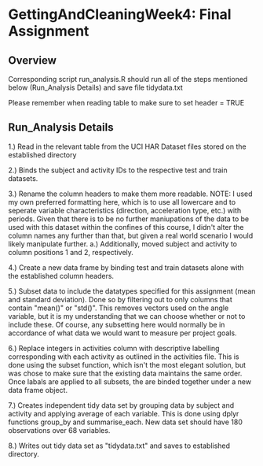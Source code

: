 # GettingAndCleaningWeek4: Final Assignment

## Overview

Corresponding script run_analysis.R should run all of the steps mentioned below (Run_Analysis Details) and save file tidydata.txt

Please remember when reading table to make sure to set header = TRUE

##  Run_Analysis Details

1.) Read in the relevant table from the UCI HAR Dataset files stored on the established directory

2.) Binds the subject and activity IDs to the respective test and train datasets.

3.) Rename the column headers to make them more readable.  NOTE: I used my own preferred formatting here, which is to use all lowercare and to seperate variable characteristics (direction, acceleration type, etc.) with periods.  Given that there is to be no further maniupations of the data to be used with this dataset within the confines of this course, I didn't alter the column names any further than that, but given a real world scenario I would likely manipulate further.
  a.) Additionally, moved subject and activity to column positions 1 and 2, respectively.

4.) Create a new data frame by binding test and train datasets alone with the established column headers.  

5.) Subset data to include the datatypes specified for this assignment (mean and standard deviation).  Done so by filtering out to only columns that contain "mean()" or "std()".  This removes vectors used on the angle variable, but it is my understanding that we can choose whether or not to include these.  Of course, any subsetting here would normally be in accordance of what data we would want to measure per project goals.

6.) Replace integers in activities column with descriptive labelling corresponding with each activity as outlined in the activities file. This is done using the subset function, which isn't the most elegant solution, but was chose to make sure that the existing data maintains the same order.  Once labals are applied to all subsets, the are binded together under a new data frame object.

7.) Creates independent tidy data set by grouping data by subject and activity and applying average of each variable.  This is done using dplyr functions group_by and summarise_each.  New data set should have 180 observations over 68 variables.

8.) Writes out tidy data set as "tidydata.txt" and saves to established directory.



